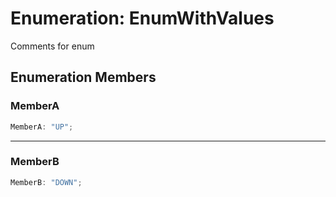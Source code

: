 # Enumeration: EnumWithValues

Comments for enum

## Enumeration Members

### MemberA

```ts
MemberA: "UP";
```

***

### MemberB

```ts
MemberB: "DOWN";
```
